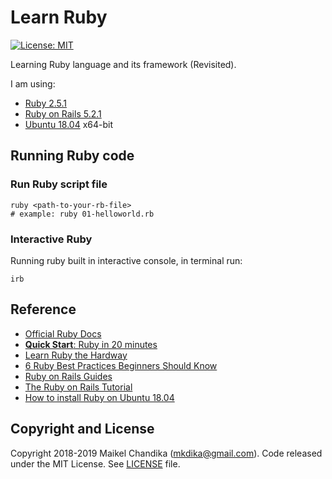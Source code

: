 # Learn Ruby

[![License: MIT](https://img.shields.io/badge/License-MIT-blue.svg)](/LICENSE)

Learning Ruby language and its framework (Revisited).

I am using:

- [Ruby 2.5.1](https://www.ruby-lang.org/end/)
- [Ruby on Rails 5.2.1](https://rubyonrails.org/)
- [Ubuntu 18.04](http://releases.ubuntu.com/18.04/) x64-bit

## Running Ruby code

### Run Ruby script file

```console
ruby <path-to-your-rb-file>
# example: ruby 01-helloworld.rb
```

### Interactive Ruby

Running ruby built in interactive console, in terminal run:

```console
irb
```


## Reference

- [Official Ruby Docs](https://www.ruby-lang.org/en/documentation/)
- [__Quick Start__: Ruby in 20 minutes](https://www.ruby-lang.org/en/documentation/quickstart/)
- [Learn Ruby the Hardway](https://learnrubythehardway.org/book/)
- [6 Ruby Best Practices Beginners Should Know](https://www.codementor.io/ruby-on-rails/tutorial/6-ruby-best-practices-beginners-should-know)
- [Ruby on Rails Guides](https://guides.rubyonrails.org/)
- [The Ruby on Rails Tutorial](https://www.railstutorial.org/book)
- [How to install Ruby on Ubuntu 18.04](https://linuxize.com/post/how-to-install-ruby-on-ubuntu-18-04/)


## Copyright and License

Copyright 2018-2019 Maikel Chandika (mkdika@gmail.com). Code released under the 
MIT License. See [LICENSE](/LICENSE) file.
